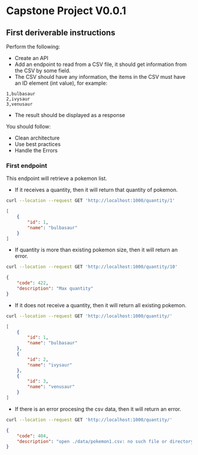 # Capstone Project V0.0.1

## First deriverable instructions
Perform the following:
* Create an API
* Add an endpoint to read from a CSV file, it should get information from the CSV by some field.
* The CSV should have any information, the items in the CSV must have an ID element (int value), for example:
```csv
1,bulbasaur
2,ivysaur
3,venusaur
``` 
* The result should be displayed as a response

You should follow:
* Clean architecture
* Use best practices
* Handle the Errors 

### First endpoint
This endpoint will retrieve a pokemon list. 
* If it receives a quantity, then it will return that quantity of pokemon. 
```bash
curl --location --request GET 'http://localhost:1000/quantity/1'
```
```json
[
    {
        "id": 1,
        "name": "bulbasaur"
    }
]
```
* If quantity is more than existing pokemon size, then it will return an error. 
```bash
curl --location --request GET 'http://localhost:1000/quantity/10'
```
```json
{
    "code": 422,
    "description": "Max quantity"
}
```
* If it does not receive a quantity, then it will return all existing pokemon.
```bash
curl --location --request GET 'http://localhost:1000/quantity/'
```
```json
[
    {
        "id": 1,
        "name": "bulbasaur"
    },
    {
        "id": 2,
        "name": "ivysaur"
    },
    {
        "id": 3,
        "name": "venusaur"
    }
]
```
* If there is an error procesing the csv data, then it will return an error.
```bash
curl --location --request GET 'http://localhost:1000/quantity/'
```
```json
{
    "code": 404,
    "description": "open ./data/pokemon1.csv: no such file or directory"
}
```
